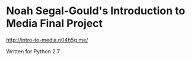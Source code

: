 # Noah Segal-Gould's Introduction to Media Final Project
http://intro-to-media.n04h5g.me/

Written for Python 2.7
